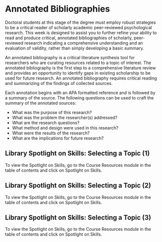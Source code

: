# Annotated Bibliographies

Doctoral students at this stage of the degree must employ robust strategies to be a critical reader of scholarly academic peer-reviewed psychological research. This week is designed to assist you to further refine your ability to read and produce critical, annotated bibliographies of scholarly, peer-reviewed research indicating a comprehensive understanding and an evaluation of validity, rather than simply developing a basic summary. 

An annotated bibliography is a critical literature synthesis tool for researchers who are curating resources related to a topic of interest. The annotated bibliography is the first step to a comprehensive literature review and provides an opportunity to identify gaps in existing scholarship to be used for future research. An annotated bibliography requires critical reading and summarizing of the findings of collected sources. 

Each annotation begins with an APA formatted reference and is followed by a summary of the source. The following questions can be used to craft the summary of the annotated sources:

- What was the purpose of this research?
- What was the problem the researcher(s) addressed?
- What are the research questions?
- What method and design were used in this research?
- What were the results of the research?
- What are the implications for future research? 

## Library Spotlight on Skills: Selecting a Topic (1)

To view the Spotlight on Skills, go to the Course Resources module in the table of contents and click on Spotlight on Skills.

## Library Spotlight on Skills: Selecting a Topic (2)

To view the Spotlight on Skills, go to the Course Resources module in the table of contents and click on Spotlight on Skills.

## Library Spotlight on Skills: Selecting a Topic (3)

To view the Spotlight on Skills, go to the Course Resources module in the table of contents and click on Spotlight on Skills.
